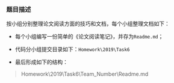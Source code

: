 ### 题目描述

按小组分别整理论文阅读方面的技巧和文档，每个小组整理文档如下：

-   每个小组编写一份简单的《论文阅读笔记》，并存为`Readme.md`；
-   代码分小组提交目录如下：`Homework\2019\Task6`

-   最后形成如下的结构：

> Homework\\2019\\Task6\\Team\_Number\\Readme.md
